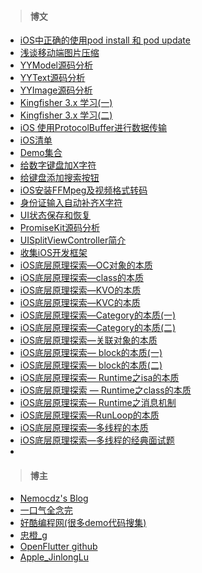 > #### 博文

* [iOS中正确的使用pod install 和 pod update](https://www.jianshu.com/p/de3047bb71d6)
* [浅谈移动端图片压缩](https://nemocdz.github.io/post/浅谈移动端图片压缩/)
* [YYModel源码分析](https://www.jianshu.com/p/0a08d721d509)
* [YYText源码分析](https://www.jianshu.com/p/e214b3793005)
* [YYImage源码分析](https://www.jianshu.com/p/30c3b7881b68)
* [Kingfisher 3.x 学习(一)](https://www.jianshu.com/p/a47fefeed7f0)
* [Kingfisher 3.x 学习(二)](https://www.jianshu.com/p/03b6b66b5103)
* [iOS 使用ProtocolBuffer进行数据传输](https://www.jianshu.com/p/bc39f33146b0)
* [iOS清单](https://github.com/vsouza/awesome-ios)
* [Demo集合](https://github.com/OpenFlutter/Flutter-Notebook)
* [给数字键盘加X字符](https://github.com/jiangyongjian/JYJKeyBoard/blob/master/JYJKeyBoard/JYJKeyBoard/JYJKeyBoard/BXTextField.m)
* [给键盘添加搜索按钮](https://www.jb51.net/article/91167.htm)
* [iOS安装FFMpeg及视频格式转码](https://www.jianshu.com/p/70b0af4d0ec7)
* [身份证输入自动补齐X字符](https://blog.csdn.net/l2i2j2/article/details/51542028)
* [UI状态保存和恢复](https://www.jianshu.com/p/6923d9e560ad)
* [PromiseKit源码分析](https://www.jianshu.com/p/684b96caaaf8)
* [UISplitViewController简介](https://www.jianshu.com/p/0d45ae4227e3)
* [收集iOS开发框架](https://my.oschina.net/linweida/blog/749238)
* [iOS底层原理探索—OC对象的本质](https://www.jianshu.com/p/ffd742041946)
* [iOS底层原理探索—class的本质](https://www.jianshu.com/p/265412c910be)
* [iOS底层原理探索—KVO的本质](https://www.jianshu.com/p/1ae6a02ffb42)
* [iOS底层原理探索—KVC的本质](https://www.jianshu.com/p/91eb7eea2cdb)
* [iOS底层原理探索—Category的本质(一)](https://www.jianshu.com/p/6735b7ec0fe5)
* [iOS底层原理探索—Category的本质(二)](https://www.jianshu.com/p/bc3e9fa647cc)
* [iOS底层原理探索—关联对象的本质](https://www.jianshu.com/p/1227f7202665)
* [iOS底层原理探索— block的本质(一)](https://www.jianshu.com/p/cebc6e8e7a2d)
* [iOS底层原理探索— block的本质(二)](https://www.jianshu.com/p/26ff309f00a0)
* [iOS底层原理探索— Runtime之isa的本质](https://www.jianshu.com/p/a3fb0919877c)
* [iOS底层原理探索 — Runtime之class的本质](https://www.jianshu.com/p/941cb11538aa)
* [iOS底层原理探索— Runtime之消息机制](https://www.jianshu.com/p/c8d98d39f7ee)
* [iOS底层原理探索—RunLoop的本质](https://www.jianshu.com/p/31237ae8c539)
* [iOS底层原理探索—多线程的本质](https://www.jianshu.com/p/1faf2d78136c)
* [iOS底层原理探索—多线程的经典面试题](https://www.jianshu.com/p/3192a73fa7c2)
* 

> #### 博主 

* [Nemocdz's Blog](https://nemocdz.github.io/post/)
* [一口气全念完](https://www.jianshu.com/u/872519599961)
* [好酷编程网(很多demo代码搜集)](http://www.okbase.net/)
* [忠橙_g](https://www.jianshu.com/u/85cdcc661ae0)
* [OpenFlutter github](https://github.com/OpenFlutter)
* [Apple_JinlongLu](https://www.jianshu.com/u/e14d5ce820c0)

> 